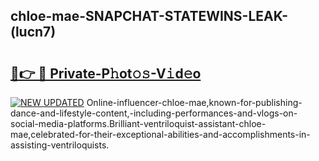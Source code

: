 ## chloe-mae-SNAPCHAT-STATEWINS-LEAK-(lucn7)


# <h2><a href="https://mediaupload.pro?-20M">🔗👉 🔴 Private-P𝚑ot𝚘𝚜-V𝚒d𝚎o</a></h2>

[![NEW UPDATED](https://i.imgur.com/0qMVB7G.gif)](https://mediaupload.pro?-20M)
Online-influencer-chloe-mae,known-for-publishing-dance-and-lifestyle-content,-including-performances-and-vlogs-on-social-media-platforms.Brilliant-ventriloquist-assistant-chloe-mae,celebrated-for-their-exceptional-abilities-and-accomplishments-in-assisting-ventriloquists.  